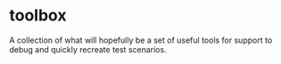# toolbox
A collection of what will hopefully be a set of useful tools for support to debug and quickly recreate test scenarios.
